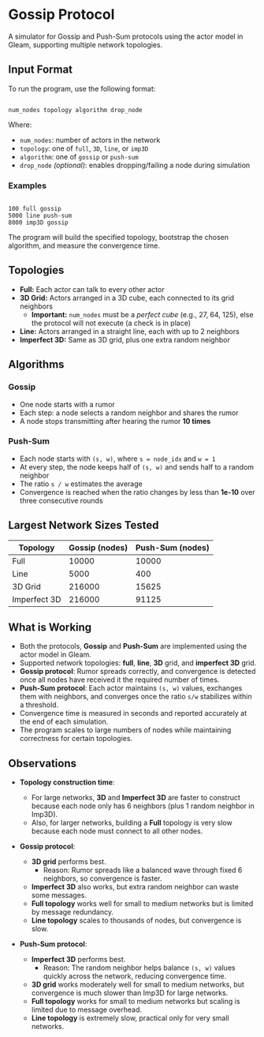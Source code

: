 # Gossip Protocol

A simulator for Gossip and Push-Sum protocols using the actor model in Gleam, supporting multiple network topologies.

## Input Format

To run the program, use the following format:

```

num_nodes topology algorithm drop_node

```

Where:

- `num_nodes`: number of actors in the network
- `topology`: one of `full`, `3D`, `line`, or `imp3D`
- `algorithm`: one of `gossip` or `push-sum`
- `drop_node` _(optional)_: enables dropping/failing a node during simulation

### Examples

```

100 full gossip
5000 line push-sum
8000 imp3D gossip

```

The program will build the specified topology, bootstrap the chosen algorithm, and measure the convergence time.

## Topologies

- **Full:** Each actor can talk to every other actor
- **3D Grid:** Actors arranged in a 3D cube, each connected to its grid neighbors
  - **Important:** `num_nodes` must be a _perfect cube_ (e.g., 27, 64, 125), else the protocol will not execute (a check is in place)
- **Line:** Actors arranged in a straight line, each with up to 2 neighbors
- **Imperfect 3D:** Same as 3D grid, plus one extra random neighbor

## Algorithms

### Gossip

- One node starts with a rumor
- Each step: a node selects a random neighbor and shares the rumor
- A node stops transmitting after hearing the rumor **10 times**

### Push-Sum

- Each node starts with `(s, w)`, where `s = node_idx` and `w = 1`
- At every step, the node keeps half of `(s, w)` and sends half to a random neighbor
- The ratio `s / w` estimates the average
- Convergence is reached when the ratio changes by less than **1e-10** over three consecutive rounds

## Largest Network Sizes Tested

| Topology     | Gossip (nodes) | Push-Sum (nodes) |
| ------------ | -------------- | ---------------- |
| Full         | 10000          | 10000            |
| Line         | 5000           | 400              |
| 3D Grid      | 216000         | 15625            |
| Imperfect 3D | 216000         | 91125            |

## What is Working

- Both the protocols, **Gossip** and **Push-Sum** are implemented using the actor model in Gleam.
- Supported network topologies: **full**, **line**, **3D** grid, and **imperfect 3D** grid.
- **Gossip protocol**: Rumor spreads correctly, and convergence is detected once all nodes have received it the required number of times.
- **Push-Sum protocol**: Each actor maintains `(s, w)` values, exchanges them with neighbors, and converges once the ratio `s/w` stabilizes within a threshold.
- Convergence time is measured in seconds and reported accurately at the end of each simulation.
- The program scales to large numbers of nodes while maintaining correctness for certain topologies.

## Observations

- **Topology construction time**:

  - For large networks, **3D** and **Imperfect 3D** are faster to construct because each node only has 6 neighbors (plus 1 random neighbor in Imp3D).
  - Also, for larger networks, building a **Full** topology is very slow because each node must connect to all other nodes.

- **Gossip protocol**:

  - **3D grid** performs best.
    - Reason: Rumor spreads like a balanced wave through fixed 6 neighbors, so convergence is faster.
  - **Imperfect 3D** also works, but extra random neighbor can waste some messages.
  - **Full topology** works well for small to medium networks but is limited by message redundancy.
  - **Line topology** scales to thousands of nodes, but convergence is slow.

- **Push-Sum protocol**:

  - **Imperfect 3D** performs best.
    - Reason: The random neighbor helps balance `(s, w)` values quickly across the network, reducing convergence time.
  - **3D grid** works moderately well for small to medium networks, but convergence is much slower than Imp3D for large networks.
  - **Full topology** works for small to medium networks but scaling is limited due to message overhead.
  - **Line topology** is extremely slow, practical only for very small networks.
